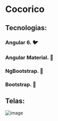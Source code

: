 # Cocorico

## Tecnologias:

### Angular 6. :bird:
### Angular Material. :rat:
### NgBootstrap. :lion:
### Bootstrap. :horse:

## Telas:
![image](https://user-images.githubusercontent.com/33549496/44005367-7dacea42-9e48-11e8-8709-e2d9319aa70f.png)
